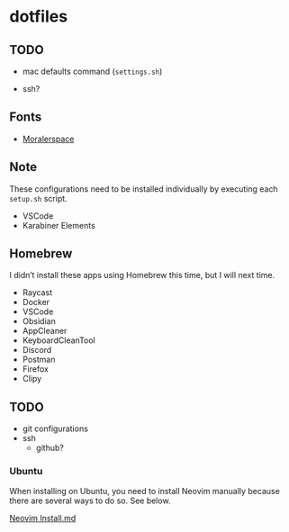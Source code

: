 # dotfiles

## TODO

- mac defaults command (`settings.sh`)

- ssh?

## Fonts

- [Moralerspace](https://github.com/yuru7/moralerspace)

## Note

These configurations need to be installed individually by executing each `setup.sh` script.

- VSCode
- Karabiner Elements

## Homebrew

I didn’t install these apps using Homebrew this time, but I will next time.

- Raycast
- Docker
- VSCode
- Obsidian
- AppCleaner
- KeyboardCleanTool
- Discord
- Postman
- Firefox
- Clipy

## TODO

- git configurations
- ssh
    - github?

### Ubuntu

When installing on Ubuntu, you need to install Neovim manually because there are several ways to do so. See below.

[Neovim Install.md](https://github.com/neovim/neovim/blob/master/INSTALL.md#linux)

